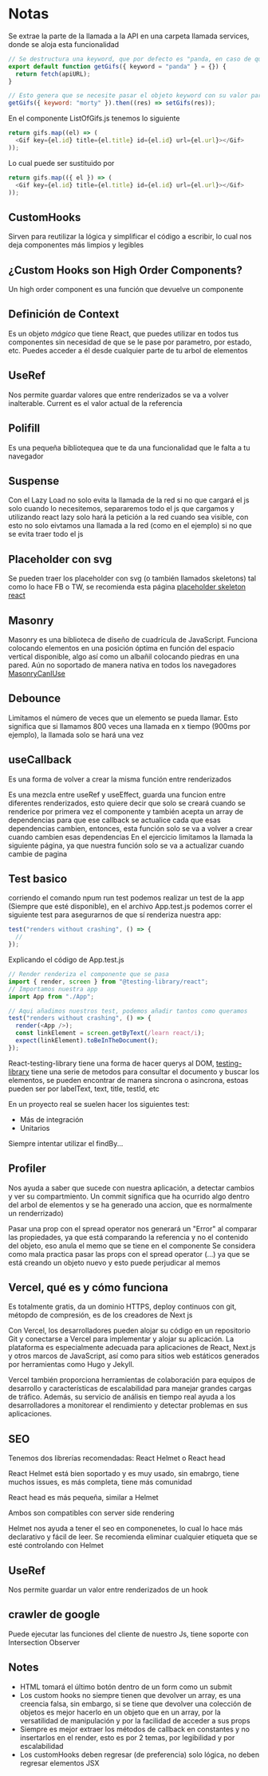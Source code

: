 # Notas

Se extrae la parte de la llamada a la API en una carpeta llamada services, donde se aloja esta funcionalidad

```js
// Se destructura una keyword, que por defecto es "panda, en caso de que no se proporcione esta keyowrd se pasa un objeto vacío
export default function getGifs({ keyword = "panda" } = {}) {
  return fetch(apiURL);
}
```

```js
// Esto genera que se necesite pasar el objeto keyword con su valor para poder generar ese dinamismo en nuestros gifs
getGifs({ keyword: "morty" }).then((res) => setGifs(res));
```

En el componente ListOfGifs.js tenemos lo siguiente

```js
return gifs.map((el) => (
  <Gif key={el.id} title={el.title} id={el.id} url={el.url}></Gif>
));
```

Lo cual puede ser sustituido por

```js
return gifs.map(({ el }) => (
  <Gif key={el.id} title={el.title} id={el.id} url={el.url}></Gif>
));
```

## CustomHooks

Sirven para reutilizar la lógica y simplificar el código a escribir, lo cual nos deja componentes más limpios y legibles

## ¿Custom Hooks son High Order Components?

Un high order component es una función que devuelve un componente

## Definición de Context

Es un objeto _mágico_ que tiene React, que puedes utilizar en todos tus componentes sin necesidad de que se le pase por parametro, por estado, etc. Puedes acceder a él desde cualquier parte de tu arbol de elementos

## UseRef

Nos permite guardar valores que entre renderizados se va a volver inalterable.
Current es el valor actual de la referencia

## Polifill

Es una pequeña bibliotequea que te da una funcionalidad que le falta a tu navegador

## Suspense

Con el Lazy Load no solo evita la llamada de la red si no que cargará el js solo cuando lo necesitemos, separaremos todo el js que cargamos y utilizando react lazy solo hará la petición a la red cuando sea visible, con esto no solo eivtamos una llamada a la red (como en el ejemplo) si no que se evita traer todo el js

## Placeholder con svg

Se pueden traer los placeholder con svg (o también llamados skeletons) tal como lo hace FB o TW, se recomienda esta página
[placeholder skeleton react](https://skeletonreact.com/)

## Masonry

Masonry es una biblioteca de diseño de cuadrícula de JavaScript. Funciona colocando elementos en una posición óptima en función del espacio vertical disponible, algo así como un albañil colocando piedras en una pared.
Aún no soportado de manera nativa en todos los navegadores
[MasonryCanIUse](https://caniuse.com/?search=masonry)

## Debounce

Limitamos el número de veces que un elemento se pueda llamar.
Esto significa que si llamamos 800 veces una llamada en x tiempo (900ms por ejemplo), la llamada solo se hará una vez

## useCallback

Es una forma de volver a crear la misma función entre renderizados

Es una mezcla entre useRef y useEffect, guarda una funcion entre diferentes renderizados, esto quiere decir que solo se creará cuando se renderice por primera vez el componente y también acepta un array de dependencias para que ese callback se actualice cada que esas dependencias cambien, entonces, esta función solo se va a volver a crear cuando cambien esas dependencias
En el ejercicio limitamos la llamada la siguiente página, ya que nuestra función solo se va a actualizar cuando cambie de pagina

## Test basico

corriendo el comando npum run test podemos realizar un test de la app (Siempre que esté disponible), en el archivo App.test.js podemos correr el siguiente test para asegurarnos de que sí renderiza nuestra app:

```js
test("renders without crashing", () => {
  //
});
```

Explicando el código de App.test.js

```js
// Render renderiza el componente que se pasa
import { render, screen } from "@testing-library/react";
// Importamos nuestra app
import App from "./App";

// Aqui añadimos nuestros test, podemos añadir tantos como queramos
test("renders without crashing", () => {
  render(<App />);
  const linkElement = screen.getByText(/learn react/i);
  expect(linkElement).toBeInTheDocument();
});
```

React-testing-library tiene una forma de hacer querys al DOM, [testing-library](https://testing-library.com/) tiene una serie de metodos para consultar el documento y buscar los elementos, se pueden encontrar de manera sincrona o asincrona, estoas pueden ser por labelText, text, title, testId, etc

En un proyecto real se suelen hacer los siguientes test:

- Más de integración
- Unitarios

Siempre intentar utilizar el findBy...

## Profiler

Nos ayuda a saber que sucede con nuestra aplicación, a detectar cambios y ver su compartmiento.
Un commit significa que ha ocurrido algo dentro del arbol de elementos y se ha generado una accion, que es normalmente un renderrizado)

Pasar una prop con el spread operator nos generará un "Error" al comparar las propiedades, ya que está comparando la referencia y no el contenido del objeto, eso anula el memo que se tiene en el componente
Se considera como mala practica pasar las props con el spread operator (...) ya que se está creando un objeto nuevo y esto puede perjudicar al memos

## Vercel, qué es y cómo funciona

Es totalmente gratis, da un dominio HTTPS, deploy continuos con git, métopdo de compresión, es de los creadores de Next js

Con Vercel, los desarrolladores pueden alojar su código en un repositorio Git y conectarse a Vercel para implementar y alojar su aplicación. La plataforma es especialmente adecuada para aplicaciones de React, Next.js y otros marcos de JavaScript, así como para sitios web estáticos generados por herramientas como Hugo y Jekyll.

Vercel también proporciona herramientas de colaboración para equipos de desarrollo y características de escalabilidad para manejar grandes cargas de tráfico. Además, su servicio de análisis en tiempo real ayuda a los desarrolladores a monitorear el rendimiento y detectar problemas en sus aplicaciones.

## SEO

Tenemos dos librerías recomendadas: React Helmet o React head

React Helmet está bien soportado y es muy usado, sin emabrgo, tiene muchos issues, es más completa, tiene más comunidad

React head es más pequeña, similar a Helmet

Ambos son compatibles con server side rendering

Helmet nos ayuda a tener el seo en componenetes, lo cual lo hace más declarativo y fácil de leer. Se recomienda eliminar cualquier etiqueta que se esté controlando con Helmet

## UseRef

Nos permite guardar un valor entre renderizados de un hook

## crawler de google

Puede ejecutar las funciones del cliente de nuestro Js, tiene soporte con Intersection Observer

## Notes

- HTML tomará el último botón dentro de un form como un submit
- Los custom hooks no siempre tienen que devolver un array, es una creencia falsa, sin embargo, si se tiene que devolver una colección de objetos es mejor hacerlo en un objeto que en un array, por la versatilidad de manipulación y por la facilidad de acceder a sus props
- Siempre es mejor extraer los métodos de callback en constantes y no insertarlos en el render, esto es por 2 temas, por legibilidad y por escalabilidad
- Los customHooks deben regresar (de preferencia) solo lógica, no deben regresar elementos JSX
